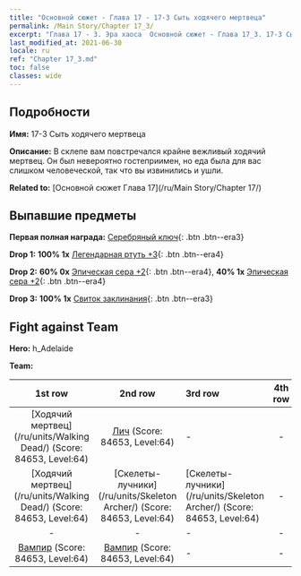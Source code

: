 ```yaml
---
title: "Основной сюжет - Глава 17 - 17-3 Сыть ходячего мертвеца"
permalink: /Main Story/Chapter 17_3/
excerpt: "Глава 17 - 3. Эра хаоса  Основной сюжет - Глава 17_3. 17-3 Сыть ходячего мертвеца"
last_modified_at: 2021-06-30
locale: ru
ref: "Chapter 17_3.md"
toc: false
classes: wide
---
```


## Подробности

 **Имя:** 17-3 Сыть ходячего мертвеца

 **Описание:** В склепе вам повстречался крайне вежливый ходячий мертвец. Он был невероятно гостеприимен, но еда была для вас слишком человеческой, так что вы извинились и ушли.

 **Related to:** [Основной сюжет Глава 17](/ru/Main Story/Chapter 17/)

## Выпавшие предметы

 **Первая полная награда:** [Серебряный ключ](/ItemsRU/con_693/){: .btn .btn--era3}

 **Drop 1:** **100% 1x** [Легендарная ртуть +3](/ItemsRU/mat_56/){: .btn .btn--era4}

 **Drop 2:** **60% 0x** [Эпическая сера +2](/ItemsRU/mat_50/){: .btn .btn--era4}, **40% 1x** [Эпическая сера +2](/ItemsRU/mat_50/){: .btn .btn--era4}

 **Drop 3:** **100% 1x** [Свиток заклинания](/ItemsRU/con_694/){: .btn .btn--era3}


## Fight against Team
 **Hero:** h_Adelaide

 **Team:**


  | 1st row | 2nd row | 3rd row | 4th row |
  |:----:|:----:|:----|:----:|
  | [Ходячий мертвец](/ru/units/Walking Dead/) (Score: 84653, Level:64)  | [Лич](/ru/units/Lich/) (Score: 84653, Level:64)  | - | - |
  | [Ходячий мертвец](/ru/units/Walking Dead/) (Score: 84653, Level:64)  | [Скелеты-лучники](/ru/units/Skeleton Archer/) (Score: 84653, Level:64)  | [Скелеты-лучники](/ru/units/Skeleton Archer/) (Score: 84653, Level:64)  | - |
  | - | - | - | - |
  | [Вампир](/ru/units/Vampire/) (Score: 84653, Level:64)  | [Вампир](/ru/units/Vampire/) (Score: 84653, Level:64)  | - | - |


